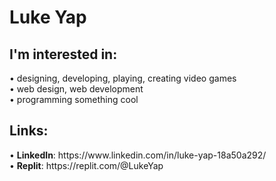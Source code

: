 

<!--
**LukeYap/LukeYap** is a ✨ _special_ ✨ repository because its `README.md` (this file) appears on your GitHub profile.

Here are some ideas to get you started:

- 🔭 I’m currently working on ...
- 🌱 I’m currently learning ...
- 👯 I’m looking to collaborate on ...
- 🤔 I’m looking for help with ...
- 💬 Ask me about ...
- 📫 How to reach me: ...
- 😄 Pronouns: ...
- ⚡ Fun fact: ...
-->

<h1>Luke Yap</h1>
<h2>I'm interested in:</h2>
• designing, developing, playing, creating video games<br>
• web design, web development<br>
• programming something cool<br>
<h2>Links:</h2>
• <b>LinkedIn</b>: https://www.linkedin.com/in/luke-yap-18a50a292/<br>
• <b>Replit</b>: https://replit.com/@LukeYap
